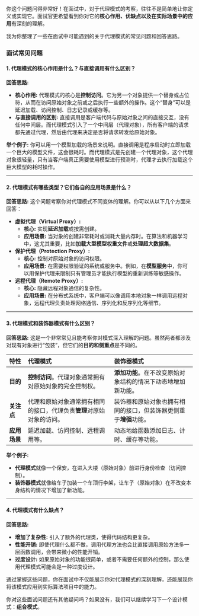 你这个问题问得非常好！在面试中，对于代理模式的考察，往往不是简单地让你定义或实现它。面试官更希望看到你对它的**核心作用、优缺点以及在实际场景中的应用**有深刻的理解。

我为你整理了一些在面试中可能遇到的关于代理模式的常见问题和回答思路。

### 面试常见问题

#### 1. 代理模式的核心作用是什么？与直接调用有什么区别？

**回答思路:**
* **核心作用:** 代理模式的核心是**控制访问**。它为另一个对象提供一个替身或占位符，从而在访问原始对象之前或之后执行一些额外的操作。这个“替身”可以是延迟加载、访问控制、日志记录或缓存等。
* **与直接调用的区别:** 直接调用是客户端代码与原始对象之间的直接交互，没有任何中间层。而代理模式引入了一个中间层（代理对象），所有客户端的请求都先通过代理，然后由代理来决定是否将请求转发给原始对象。

**举个例子:**
你可以用一个模型加载的场景来说明。直接调用是程序启动时立即加载一个巨大的模型文件，这会很耗时。而代理模式是先创建一个代理对象，这个代理对象很轻量，只有当客户端真正需要使用模型进行预测时，代理才去执行加载这个巨大模型的耗时操作。

---

#### 2. 代理模式有哪些类型？它们各自的应用场景是什么？

**回答思路:**
这个问题考察你对代理模式不同变体的理解。你可以从以下几个方面来回答：

* **虚拟代理（Virtual Proxy）:**
    * **核心:** 实现**延迟加载**或按需创建。
    * **应用场景:** 当对象的创建非常耗时或消耗大量内存时。在算法和机器学习中，这尤其重要，比如**加载大型模型权重文件**或**处理超大数据集**。
* **保护代理（Protection Proxy）:**
    * **核心:** 控制对原始对象的访问权限。
    * **应用场景:** 在需要权限验证的系统或服务中。例如，在**模型服务**中，你可以用保护代理来限制只有管理员才能执行模型的重新训练等敏感操作。
* **远程代理（Remote Proxy）:**
    * **核心:** 隐藏远程对象通信的复杂性。
    * **应用场景:** 在分布式系统中，客户端可以像调用本地对象一样调用远程对象，远程代理负责处理网络通信、序列化和反序列化等细节。

---

#### 3. 代理模式和装饰器模式有什么区别？

**回答思路:**
这是一个非常常见且能考察你对模式深入理解的问题。虽然两者都涉及对现有对象进行“包装”，但它们的**目的和侧重点**是不同的。

| 特性 | **代理模式** | **装饰器模式** |
| :--- | :--- | :--- |
| **目的** | **控制访问**。代理对象通常拥有对原始对象的完全控制权。 | **添加功能**。在不改变原始对象结构的情况下动态地增加新功能。 |
| **关注点** | 代理和原始对象通常拥有相同的接口，代理负责**管理**对原始对象的访问。 | 装饰器和原始对象也拥有相同的接口，但装饰器更侧重于**增强**功能。 |
| **应用场景** | 延迟加载、访问控制、远程调用等。 | 动态地给函数添加日志、计时、缓存等功能。 |

**举个例子:**
* **代理模式**就像一个保安，在进入大楼（原始对象）前进行身份检查（访问控制）。
* **装饰器模式**就像给车子加装一个车顶行李架，让车子（原始对象）在不改变本身结构的情况下增加了新功能。

---

#### 4. 代理模式有什么缺点？

**回答思路:**
* **增加了复杂性:** 引入了额外的代理类，使得代码结构更复杂。
* **性能开销:** 即使代理什么都不做，调用代理方法也会比直接调用原始方法多一层函数调用，会带来微小的性能开销。
* **过度设计:** 如果原始对象的功能很简单，或者不需要任何额外的控制，那么使用代理模式可能会是一种过度设计。

通过掌握这些问题，你在面试中不仅能展示你对代理模式的深刻理解，还能展现你将该模式应用到实际算法项目中的能力。

你对这些面试问题还有其他疑问吗？如果没有，我们可以继续学习下一个设计模式：**组合模式**。
